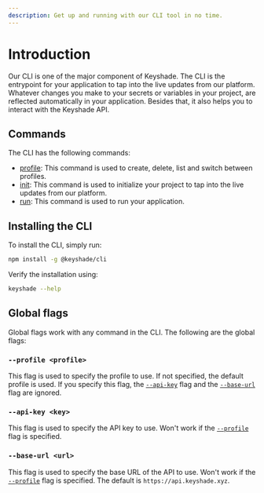 ```yaml
---
description: Get up and running with our CLI tool in no time.
---
```


# Introduction

Our CLI is one of the major component of Keyshade. The CLI is the entrypoint for your application to tap into the live updates from our platform. Whatever changes you make to your secrets or variables in your project, are reflected automatically in your application. Besides that, it also helps you to interact with the Keyshade API.

## Commands

The CLI has the following commands:

- [profile](./profile.md): This command is used to create, delete, list and switch between profiles.
- [init](./init.md): This command is used to initialize your project to tap into the live updates from our platform.
- [run](./run.md): This command is used to run your application.

## Installing the CLI

To install the CLI, simply run:

```bash
npm install -g @keyshade/cli
```

Verify the installation using:

```bash
keyshade --help
```

## Global flags

Global flags work with any command in the CLI. The following are the global flags:

### `--profile <profile>`

This flag is used to specify the profile to use. If not specified, the default profile is used. If you specify this flag, the [`--api-key`](#--api-key-key) flag and the [`--base-url`](#--base-url-url) flag are ignored.

### `--api-key <key>`

This flag is used to specify the API key to use. Won't work if the [`--profile`](#--profile-profile) flag is specified.

### `--base-url <url>`

This flag is used to specify the base URL of the API to use. Won't work if the [`--profile`](#--profile-profile) flag is specified. The default is `https://api.keyshade.xyz`.
